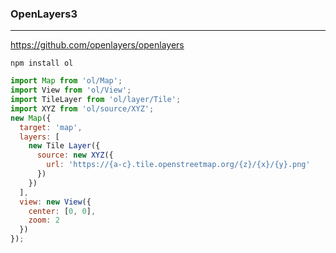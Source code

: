 ### OpenLayers3
---
https://github.com/openlayers/openlayers

```
npm install ol
```

```js
import Map from 'ol/Map';
import View from 'ol/View';
import TileLayer from 'ol/layer/Tile';
import XYZ from 'ol/source/XYZ';
new Map({
  target: 'map',
  layers: [
    new Tile Layer({
      source: new XYZ({
        url: 'https://{a-c}.tile.openstreetmap.org/{z}/{x}/{y}.png'
      })
    })
  ],
  view: new View({
    center: [0, 0],
    zoom: 2
  })
});


```

```
```

